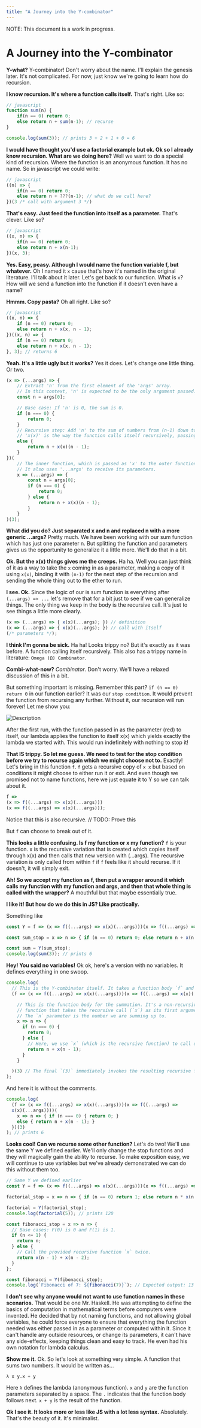 ```yaml
---
title: "A Journey into the Y-combinator"
---
```


NOTE: This document is a work in progress.

#  A Journey into the Y-combinator

**Y-what?**
Y-combinator! Don't worry about the name. I'll explain the genesis later. It's not complicated. For now, just know we're going to learn how do recursion.

**I know recursion. It's where a function calls itself.**
That's right. Like so:
```javascript
// javascript
function sum(n) {
    if(n == 0) return 0;
    else return n + sum(n-1); // recurse
}

console.log(sum(3)); // prints 3 + 2 + 1 + 0 = 6
```

**I would have thought you'd use a factorial example but ok. Ok so I already know recursion. What are we doing here?**
Well we want to do a special kind of recursion. Where the function is an anonymous function. It has no name. So in javascript we could write:

```javascript
// javascript
((n) => {
    if(n == 0) return 0;
    else return n + ???(n-1); // what do we call here?
})(3 /* call with argument 3 */)
```

**That's easy. Just feed the function into itself as a parameter.**
That's clever. Like so?

```javascript
// javascript
((x, n) => {
    if(n == 0) return 0;
    else return n + x(n-1); 
})(x, 3);
```

**Yes. Easy, peasy. Although I would name the function variable f, but whatever.**
Oh I named it `x` cause that's how it's named in the original literature. I'll talk about it later. Let's get back to our function. What is `x`? How will we send a function into the function if it doesn't even have a name?

**Hmmm. Copy pasta?**
Oh all right. Like so?
```javascript
// javascript
((x, n) => {
    if (n == 0) return 0;
    else return n + x(x, n - 1);
})((x, n) => {
    if (n == 0) return 0;
    else return n + x(x, n - 1);
}, 3); // returns 6
```

**Yeah. It's a little ugly but it works?**
Yes it does. Let's change one little thing. Or two.
```javascript
(x => (...args) => {
    // Extract 'n' from the first element of the 'args' array.
    // In this context, 'n' is expected to be the only argument passed.
    const n = args[0];

    // Base case: If 'n' is 0, the sum is 0.
    if (n === 0) {
        return 0;
    }
    // Recursive step: Add 'n' to the sum of numbers from (n-1) down to 0.
    // 'x(x)' is the way the function calls itself recursively, passing 'n-1'.
    else {
        return n + x(x)(n - 1);
    }
})(
    // The inner function, which is passed as 'x' to the outer function.
    // It also uses '...args' to receive its parameters.
    x => (...args) => {
        const n = args[0];
        if (n === 0) {
            return 0;
        } else {
            return n + x(x)(n - 1);
        }
    }
)(3);
```

**What did you do? Just separated x and n and replaced n with a more generic ...args?**
Pretty much. We have been working with our sum function which has just one parameter n. But splitting the function and parameters gives us the opportunity to generalize it a little more. We'll do that in a bit.

**Ok. But the x(x) things gives me the creeps.**
Ha ha. Well you can just think of it as a way to take the `x` coming in as a parameter, making a copy of it using `x(x)`, binding it with `(n-1)` for the next step of the recursion and sending the whole thing out to the ether to run.

**I see. Ok.**
Since the logic of our is sum function is everything after `(...args) => ...` let's remove that for a bit just to see if we can generalize things. The only thing we keep in the body is the recursive call. It's just to see things a little more clearly.

```javascript
(x => (...args) => { x(x)(...args); }) // definition
(x => (...args) => { x(x)(...args); }) // call with itself
(/* parameters */); 
```

**I think I'm gonna be sick.**
Ha ha! Looks trippy no? But it's exactly as it was before. A function calling itself recursively. This also has a trippy name in literature: `Omega (Ω) Combinator`.

**Combi-what-now?**
*Combinator*. Don't worry. We'll have a relaxed discussion of this in a bit.

But something important is missing. Remember this part? `if (n == 0) return 0` in our function earlier? It was our `stop condition`. It would prevent the function from recursing any further. Without it, our recursion will run forever! Let me show you:

![Description](self-application.svg)

After the first run, with the function passed in as the parameter (red) to itself, our lambda applies the function to itself x(x) which yields exactly the lambda we started with. This would run indefinitely with nothing to stop it!

**That IS trippy. So let me guess. We need to test for the stop condition before we try to recurse again which we might choose not to.**
Exactly! Let's bring in this function `f`. `f` gets a recursive copy of `x x` but based on conditions it might choose to either run it or exit. And even though we promised not to name functions, here we just equate it to Y so we can talk about it.


```javascript
f => 
(x => f((...args) => x(x)(...args)))
(x => f((...args) => x(x)(...args)));
```

Notice that this is also recursive. 
// TODO: Prove this

But `f` can choose to break out of it. 

**This looks a little confusing. Is f my function or x my function?**
`f` is your function. x is the recursive variation that is created which copies itself through x(x) and then calls that new version with (...args). The recursive variation is only called from within `f` if `f` feels like it should recurse. If it doesn't, it will simply exit.

**Ah! So we accept my function as f, then put a wrapper around it which calls my function with my function and args, and then that whole thing is called with the wrapper?**
A mouthful but that maybe essentially true. 

**I like it! But how do we do this in JS? Like practically.**

Something like
```javascript
const Y = f => (x => f((...args) => x(x)(...args)))(x => f((...args) => x(x)(...args)));

const sum_stop = x => n => { if (n == 0) return 0; else return n + x(n - 1) };

const sum = Y(sum_stop);
console.log(sum(3)); // prints 6
```

**Hey! You said no variables!**
Ok ok, here's a version with no variables. It defines everything in one swoop.
```javascript
console.log(
  // This is the Y-combinator itself. It takes a function body `f` and returns a recursive function.
  (f => (x => f((...args) => x(x)(...args)))(x => f((...args) => x(x)(...args))))(

    // This is the function body for the summation. It's a non-recursive
    // function that takes the recursive call (`x`) as its first argument.
    // The `n` parameter is the number we are summing up to.
    x => n => {
      if (n === 0) {
        return 0;
      } else {
        // Here, we use `x` (which is the recursive function) to call ourselves.
        return n + x(n - 1);
      }
    }

  )(3) // The final `(3)` immediately invokes the resulting recursive function with the number 3.
);
```

And here it is without the comments.
```javascript
console.log(
  (f => (x => f((...args) => x(x)(...args)))(x => f((...args) => 
  x(x)(...args))))(
    x => n => { if (n === 0) { return 0; } 
    else { return n + x(n - 1); }
  })(3) 
); // prints 6
```

**Looks cool! Can we recurse some other function?**
Let's do two! We'll use the same Y we defined earlier. We'll only change the stop functions and they will magically gain the ability to recurse. To make exposition easy, we will continue to use variables but we've already demonstrated we can do this without them too.

```javascript
// Same Y we defined earlier
const Y = f => (x => f((...args) => x(x)(...args)))(x => f((...args) => x(x)(...args)));

factorial_stop = x => n => { if (n == 0) return 1; else return n * x(n - 1) };

factorial = Y(factorial_stop);
console.log(factorial(5)); // prints 120

const fibonacci_stop = x => n => {
  // Base cases: F(0) is 0 and F(1) is 1.
  if (n <= 1) {
    return n;
  } else {
    // Call the provided recursive function `x` twice.
    return x(n - 1) + x(n - 2);
  }
};

const fibonacci = Y(fibonacci_stop);
console.log(`Fibonacci of 7: ${fibonacci(7)}`); // Expected output: 13
```

**I don't see why anyone would not want to use function names in these scenarios.**
That would be one Mr. Haskell. He was attempting to define the basics of computation in mathematical terms before computers were invented. He decided that by not naming functions, and not allowing global variables, he could force everyone to ensure that everything the function needed was either passed in as a parameter or computed within it. Since it can't handle any outside resources, or change its parameters, it can't have any side-effects, keeping things clean and easy to track. He even had his own notation for lambda calculus. 

**Show me it.**
Ok. So let's look at something very simple. A function that sums two numbers. It would be written as...

```lambda
λ x y.x + y
```

Here `λ` defines the lambda (anonymous function).
`x` and `y` are the function parameters separated by a space.
The `.` indicates that the function body follows next.
`x + y` is the result of the function.

**Ok I see it. It looks more or less like JS with a lot less syntax.**
Absolutely. That's the beauty of it. It's minimalist.
